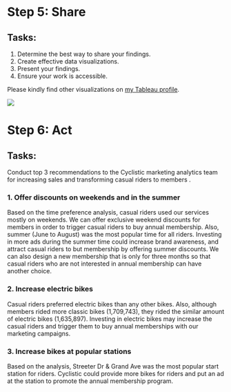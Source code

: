 # Step 5: Share

## Tasks:
1. Determine the best way to share your findings.
2. Create effective data visualizations.
3. Present your findings.
4. Ensure your work is accessible.

Please kindly find other visualizations on [my Tableau profile](https://public.tableau.com/views/CyclisticProjectGoogleDataAnalytics/AverageDuration?:language=en-US&:display_count=n&:origin=viz_share_link).

<div class='tableauPlaceholder' id='viz1680909888469' style='position: relative'><noscript><a href='#'><img alt=' ' src='https:&#47;&#47;public.tableau.com&#47;static&#47;images&#47;Cy&#47;CyclisticProjectGoogleDataAnalytics&#47;UserPreference&#47;1_rss.png' style='border: none' /></a></noscript><object class='tableauViz'  style='display:none;'><param name='host_url' value='https%3A%2F%2Fpublic.tableau.com%2F' /> <param name='embed_code_version' value='3' /> <param name='site_root' value='' /><param name='name' value='CyclisticProjectGoogleDataAnalytics&#47;UserPreference' /><param name='tabs' value='yes' /><param name='toolbar' value='yes' /><param name='static_image' value='https:&#47;&#47;public.tableau.com&#47;static&#47;images&#47;Cy&#47;CyclisticProjectGoogleDataAnalytics&#47;UserPreference&#47;1.png' /> <param name='animate_transition' value='yes' /><param name='display_static_image' value='yes' /><param name='display_spinner' value='yes' /><param name='display_overlay' value='yes' /><param name='display_count' value='yes' /><param name='language' value='en-US' /></object></div>               



# Step 6: Act

## Tasks: 
Conduct top 3 recommendations to the Cyclistic marketing analytics team for increasing sales and transforming casual riders to members .

### 1. Offer discounts on weekends and in the summer
Based on the time preference analysis, casual riders used our services mostly on weekends. We can offer exclusive weekend discounts for members in order to trigger casual riders to buy annual membership. Also, summer (June to August) was the most popular time for all riders. Investing in more ads during the summer time could increase brand awareness, and attract casual riders to but membership by offering summer discounts. We can also design a new membership that is only for three months so that casual riders who are not interested in annual membership can have another choice.

### 2. Increase electric bikes
Casual riders preferred electric bikes than any other bikes. Also, although members rided more classic bikes (1,709,743), they rided the similar amount of electric bikes (1,635,897). Investing in electric bikes may increase the casual riders and trigger them to buy annual memberships with our marketing campaigns.

### 3. Increase bikes at popular stations
Based on the analysis, Streeter Dr & Grand Ave was the most popular start station for riders. Cyclistic could provide more bikes for riders and put an ad at the station to promote the annual membership program.
